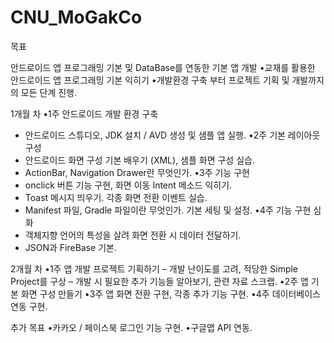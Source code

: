 # CNU_MoGakCo

목표

안드로이드 앱 프로그래밍 기본 및 DataBase를 연동한 기본 앱 개발
•교재를 활용한 안드로이드 앱 프로그래밍 기본 익히기
•개발환경 구축 부터 프로젝트 기획 및 개발까지의 모든 단계 진행.

1개월 차
•1주 안드로이드 개발 환경 구축
- 안드로이드 스튜디오, JDK 설치 / AVD 생성 및 샘플 앱 실행.
•2주 기본 레이아웃 구성
- 안드로이드 화면 구성 기본 배우기 (XML), 샘플 화면 구성 실습.
- ActionBar, Navigation Drawer란 무엇인가.
•3주 기능 구현
- onclick 버튼 기능 구현, 화면 이동 Intent 메소드 익히기. 
- Toast 메시지 띄우기. 각종 화면 전환 이벤트 실습.
- Manifest 파일, Gradle 파일이란 무엇인가. 기본 세팅 및 설정. 
•4주 기능 구현 심화
- 객체지향 언어의 특성을 살려 화면 전환 시 데이터 전달하기.
- JSON과 FireBase 기본. 

2개월 차
•1주 앱 개발 프로젝트 기획하기 
– 개발 난이도를 고려, 적당한 Simple Project를 구상
– 개발 시 필요한 추가 기능들 알아보기, 관련 자료 스크랩.
•2주 앱 기본 화면 구성 만들기
•3주 앱 화면 전환 구현, 각종 추가 기능 구현.
•4주 데이터베이스 연동 구현.

추가 목표
•카카오 / 페이스북 로그인 기능 구현.
•구글맵 API 연동.

